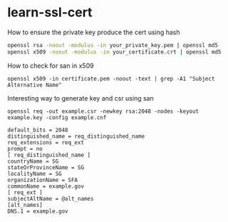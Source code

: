 # learn-ssl-cert
How to ensure the private key produce the cert using hash
```bash
openssl rsa -noout -modulus -in your_private_key.pem | openssl md5
openssl x509 -noout -modulus -in your_certificate.crt | openssl md5
```
How to check for san in x509
```
openssl x509 -in certificate.pem -noout -text | grep -A1 "Subject Alternative Name"
```
Interesting way to generate key and csr using san
```
openssl req -out example.csr -newkey rsa:2048 -nodes -keyout example.key -config example.cnf
```
```
default_bits = 2048
distinguished_name = req_distinguished_name
req_extensions = req_ext
prompt = no
[ req_distinguished_name ]
countryName = SG
stateOrProvinceName = SG
localityName = SG
organizationName = SFA
commonName = example.gov
[ req_ext ]
subjectAltName = @alt_names
[alt_names]
DNS.1 = example.gov
```
